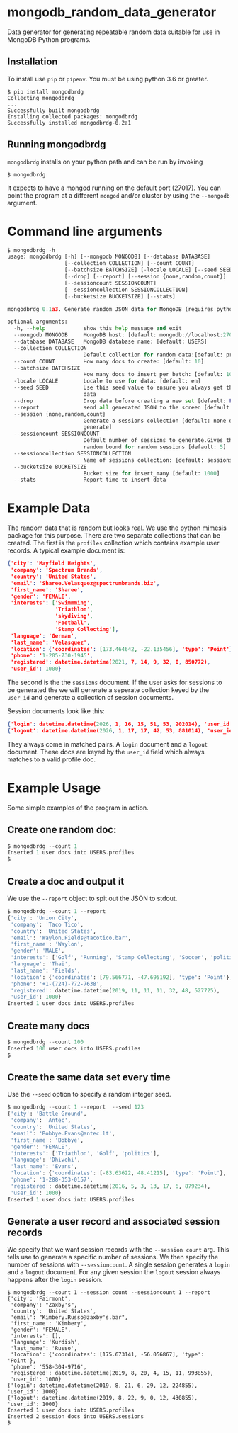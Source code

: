 # mongodb_random_data_generator
Data generator for generating repeatable random data suitable for use in MongoDB Python programs.

## Installation

To install use `pip` or `pipenv`. You must be using python 3.6 or greater. 

```shell script
$ pip install mongodbrdg
Collecting mongodbrdg
...
Successfully built mongodbrdg
Installing collected packages: mongodbrdg
Successfully installed mongodbrdg-0.2a1
```

## Running mongodbrdg

`mongodbrdg`  installs on your python path and can be run by invoking
```shell script
$ mongodbrdg
```

It expects to have a [mongod](https://docs.mongodb.com/manual/reference/program/mongod/)
running on the default port (27017). You can point the program at a different
`mongod` and/or cluster by using the `--mongodb` argument.

# Command line arguments
```python
$ mongodbrdg -h
usage: mongodbrdg [-h] [--mongodb MONGODB] [--database DATABASE]
                  [--collection COLLECTION] [--count COUNT]
                  [--batchsize BATCHSIZE] [-locale LOCALE] [--seed SEED]
                  [--drop] [--report] [--session {none,random,count}]
                  [--sessioncount SESSIONCOUNT]
                  [--sessioncollection SESSIONCOLLECTION]
                  [--bucketsize BUCKETSIZE] [--stats]

mongodbrdg 0.1a3. Generate random JSON data for MongoDB (requires python 3.6).

optional arguments:
  -h, --help            show this help message and exit
  --mongodb MONGODB     MongoDB host: [default: mongodb://localhost:27017]
  --database DATABASE   MongoDB database name: [default: USERS]
  --collection COLLECTION
                        Default collection for random data:[default: profiles]
  --count COUNT         How many docs to create: [default: 10]
  --batchsize BATCHSIZE
                        How many docs to insert per batch: [default: 1000]
  -locale LOCALE        Locale to use for data: [default: en]
  --seed SEED           Use this seed value to ensure you always get the same
                        data
  --drop                Drop data before creating a new set [default: False]
  --report              send all generated JSON to the screen [default: False]
  --session {none,random,count}
                        Generate a sessions collection [default: none do not
                        generate]
  --sessioncount SESSIONCOUNT
                        Default number of sessions to generate.Gives the
                        random bound for random sessions [default: 5]
  --sessioncollection SESSIONCOLLECTION
                        Name of sessions collection: [default: sessions]
  --bucketsize BUCKETSIZE
                        Bucket size for insert_many [default: 1000]
  --stats               Report time to insert data
```

# Example Data
The random data that is random but looks real. We use the python [mimesis](https://mimesis.readthedocs.io/) package
for this purpose. There are two separate collections that can be created. The
first is the `profiles` collection which contains example user records. A typical
example document is:

```json
{'city': 'Mayfield Heights',
 'company': 'Spectrum Brands',
 'country': 'United States',
 'email': 'Sharee.Velasquez@spectrumbrands.biz',
 'first_name': 'Sharee',
 'gender': 'FEMALE',
 'interests': ['Swimmming',
               'Triathlon',
               'skydiving',
               'Football',
               'Stamp Collecting'],
 'language': 'German',
 'last_name': 'Velasquez',
 'location': {'coordinates': [173.464642, -22.135456], 'type': 'Point'},
 'phone': '1-205-730-1945',
 'registered': datetime.datetime(2021, 7, 14, 9, 32, 0, 850772),
 'user_id': 1000}
```

The second is the the `sessions` document.
If the user asks for sessions to be generated the we will generate a seperate
collection keyed by the `user_id` and generate a collection of session
documents.

Session documents look like this:
```json
{'login': datetime.datetime(2026, 1, 16, 15, 51, 53, 202014), 'user_id': 1000}
{'logout': datetime.datetime(2026, 1, 17, 17, 42, 53, 881014), 'user_id': 1000}
```
They always come in matched pairs. A `login` document and a `logout` document. These
docs are keyed by the `user_id` field which always matches to a valid profile
doc.

# Example Usage

Some simple examples of the program in action.
## Create one random doc:
```python
$ mongodbrdg --count 1
Inserted 1 user docs into USERS.profiles
$
```
## Create a doc and output it
We use the `--report` object to spit out the JSON to stdout. 
```python
$ mongodbrdg --count 1 --report
{'city': 'Union City',
 'company': 'Taco Tico',
 'country': 'United States',
 'email': 'Waylon.Fields@tacotico.bar',
 'first_name': 'Waylon',
 'gender': 'MALE',
 'interests': ['Golf', 'Running', 'Stamp Collecting', 'Soccer', 'politics'],
 'language': 'Thai',
 'last_name': 'Fields',
 'location': {'coordinates': [79.566771, -47.695192], 'type': 'Point'},
 'phone': '+1-(724)-772-7638',
 'registered': datetime.datetime(2019, 11, 11, 11, 32, 48, 527725),
 'user_id': 1000}
Inserted 1 user docs into USERS.profiles
```

## Create many docs
```python
$ mongodbrdg --count 100
Inserted 100 user docs into USERS.profiles
$
```

## Create the same data set every time

Use the `--seed` option to specify a random integer seed.

```python
$ mongodbrdg --count 1 --report  --seed 123
{'city': 'Battle Ground',
 'company': 'Antec',
 'country': 'United States',
 'email': 'Bobbye.Evans@antec.lt',
 'first_name': 'Bobbye',
 'gender': 'FEMALE',
 'interests': ['Triathlon', 'Golf', 'politics'],
 'language': 'Dhivehi',
 'last_name': 'Evans',
 'location': {'coordinates': [-83.63622, 48.41215], 'type': 'Point'},
 'phone': '1-288-353-0157',
 'registered': datetime.datetime(2016, 5, 3, 13, 17, 6, 879234),
 'user_id': 1000}
Inserted 1 user docs into USERS.profiles
```

## Generate a user record and associated session records

We specify that we want session records with the ``--session count`` arg. This
tells use to generate a specific number of sessions. We then specify the number
of sessions with `--sessioncount`. A single session generates a `login` and a 
`logout` document. For any given session the `logout` session always happens
after the `login` session.

```shell script
$ mongodbrdg --count 1 --session count --sessioncount 1 --report
{'city': 'Fairmont',
 'company': "Zaxby's",
 'country': 'United States',
 'email': "Kimbery.Russo@zaxby's.bar",
 'first_name': 'Kimbery',
 'gender': 'FEMALE',
 'interests': [],
 'language': 'Kurdish',
 'last_name': 'Russo',
 'location': {'coordinates': [175.673141, -56.056867], 'type': 'Point'},
 'phone': '558-304-9716',
 'registered': datetime.datetime(2019, 8, 20, 4, 15, 11, 993855),
 'user_id': 1000}
{'login': datetime.datetime(2019, 8, 21, 6, 29, 12, 224855), 'user_id': 1000}
{'logout': datetime.datetime(2019, 8, 22, 9, 0, 12, 430855), 'user_id': 1000}
Inserted 1 user docs into USERS.profiles
Inserted 2 session docs into USERS.sessions
$
```

